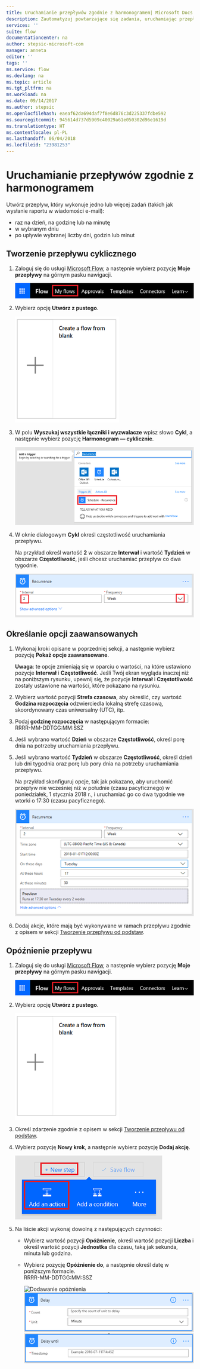 ```yaml
---
title: Uruchamianie przepływów zgodnie z harmonogramem| Microsoft Docs
description: Zautomatyzuj powtarzające się zadania, uruchamiając przepływy zgodnie z harmonogramem, na przykład codziennie lub co godzinę.
services: ''
suite: flow
documentationcenter: na
author: stepsic-microsoft-com
manager: anneta
editor: ''
tags: ''
ms.service: flow
ms.devlang: na
ms.topic: article
ms.tgt_pltfrm: na
ms.workload: na
ms.date: 09/14/2017
ms.author: stepsic
ms.openlocfilehash: eaeaf62da694daf7f8e6d876c3d225337fdbe592
ms.sourcegitcommit: 945614d737d5909c40029a61e050302d96e1619d
ms.translationtype: HT
ms.contentlocale: pl-PL
ms.lasthandoff: 06/04/2018
ms.locfileid: "23981253"
---
```

# <a name="run-flows-on-a-schedule"></a>Uruchamianie przepływów zgodnie z harmonogramem
Utwórz przepływ, który wykonuje jedno lub więcej zadań (takich jak wysłanie raportu w wiadomości e-mail):

* raz na dzień, na godzinę lub na minutę
* w wybranym dniu
* po upływie wybranej liczby dni, godzin lub minut

## <a name="create-a-recurring-flow"></a>Tworzenie przepływu cyklicznego
1. Zaloguj się do usługi [Microsoft Flow](https://flow.microsoft.com), a następnie wybierz pozycję **Moje przepływy** na górnym pasku nawigacji.
   
    ![Opcja Moje przepływy](./media/run-scheduled-tasks/create-flow.png)
2. Wybierz opcję **Utwórz z pustego**.
   
    ![Tworzenie przepływu od podstaw](./media/run-scheduled-tasks/create-from-blank.png)
3. W polu **Wyszukaj wszystkie łączniki i wyzwalacze** wpisz słowo **Cykl**, a następnie wybierz pozycję **Harmonogram — cyklicznie**.
   
    ![Wyszukiwanie wyzwalacza cyklu](./media/run-scheduled-tasks/select-recurrence.png)
4. W oknie dialogowym **Cykl** określ częstotliwość uruchamiania przepływu.
   
    Na przykład określ wartość **2** w obszarze **Interwał** i wartość **Tydzień** w obszarze **Częstotliwość**, jeśli chcesz uruchamiać przepływ co dwa tygodnie.
   
    ![Określanie cyklu](./media/run-scheduled-tasks/specify-recurrence.png)

## <a name="specify-advanced-options"></a>Określanie opcji zaawansowanych
1. Wykonaj kroki opisane w poprzedniej sekcji, a następnie wybierz pozycję **Pokaż opcje zaawansowane**.
   
    **Uwaga**: te opcje zmieniają się w oparciu o wartości, na które ustawiono pozycje **Interwał** i **Częstotliwość**. Jeśli Twój ekran wygląda inaczej niż na poniższym rysunku, upewnij się, że pozycje **Interwał** i **Częstotliwość** zostały ustawione na wartości, które pokazano na rysunku.
2. Wybierz wartość pozycji **Strefa czasowa**, aby określić, czy wartość **Godzina rozpoczęcia** odzwierciedla lokalną strefę czasową, skoordynowany czas uniwersalny (UTC), itp.
3. Podaj **godzinę rozpoczęcia** w następującym formacie:
   <br>RRRR-MM-DDTGG:MM:SSZ
4. Jeśli wybrano wartość **Dzień** w obszarze **Częstotliwość**, określ porę dnia na potrzeby uruchamiania przepływu.
5. Jeśli wybrano wartość **Tydzień** w obszarze **Częstotliwość**, określ dzień lub dni tygodnia oraz porę lub pory dnia na potrzeby uruchamiania przepływu.
   
    Na przykład skonfiguruj opcje, tak jak pokazano, aby uruchomić przepływ nie wcześniej niż w południe (czasu pacyficznego) w poniedziałek, 1 stycznia 2018 r., i uruchamiać go co dwa tygodnie we wtorki o 17:30 (czasu pacyficznego).
   
    ![Określanie opcji zaawansowanych](./media/run-scheduled-tasks/advanced-options.png)
6. Dodaj akcje, które mają być wykonywane w ramach przepływu zgodnie z opisem w sekcji [Tworzenie przepływu od podstaw](get-started-logic-flow.md).

## <a name="delay-a-flow"></a>Opóźnienie przepływu
1. Zaloguj się do usługi [Microsoft Flow](https://flow.microsoft.com), a następnie wybierz pozycję **Moje przepływy** na górnym pasku nawigacji.
   
    ![Tworzenie przepływu od podstaw](./media/run-scheduled-tasks/create-flow.png)
2. Wybierz opcję **Utwórz z pustego**.
   
    ![Tworzenie przepływu od podstaw](./media/run-scheduled-tasks/create-from-blank.png)
3. Określ zdarzenie zgodnie z opisem w sekcji [Tworzenie przepływu od podstaw](get-started-logic-flow.md).
4. Wybierz pozycję **Nowy krok**, a następnie wybierz pozycję **Dodaj akcję**.
   
    ![Opcje umożliwiające dodanie akcji do przepływu](./media/run-scheduled-tasks/add-action.png)
5. Na liście akcji wykonaj dowolną z następujących czynności:
   
   * Wybierz wartość pozycji **Opóźnienie**, określ wartość pozycji **Liczba** i określ wartość pozycji **Jednostka** dla czasu, taką jak sekunda, minuta lub godzina.
   * Wybierz pozycję **Opóźnienie do**, a następnie określ datę w poniższym formacie.<br>RRRR-MM-DDTGG:MM:SSZ
     
     ![Dodawanie opóźnienia](./media/run-scheduled-tasks/add-delay.png)
     ![Określanie opóźnienia w jednostkach czasu](./media/run-scheduled-tasks/delay.png)
     ![Określanie opóźnienia do](./media/run-scheduled-tasks/delay-until.png)

